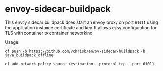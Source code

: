 # envoy-sidecar-buildpack

This envoy sidecar buildpack does start an envoy proxy on port `61011` using the application instance certificate and key. It allows easy configuration for TLS with container to container networking.

Usage:

`cf push -b https://github.com/vchrisb/envoy-sidecar-buildpack -b java_buildpack_offline`

`cf add-network-policy source destination --protocol tcp --port 61011`
